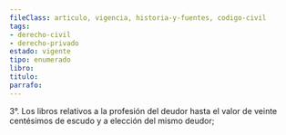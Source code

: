 ```yaml
---
fileClass: articulo, vigencia, historia-y-fuentes, codigo-civil
tags:
- derecho-civil
- derecho-privado
estado: vigente
tipo: enumerado
libro:
titulo:
parrafo:
---
```

3°. Los libros relativos a la profesión del deudor hasta el valor de veinte centésimos de escudo y a elección del mismo deudor;